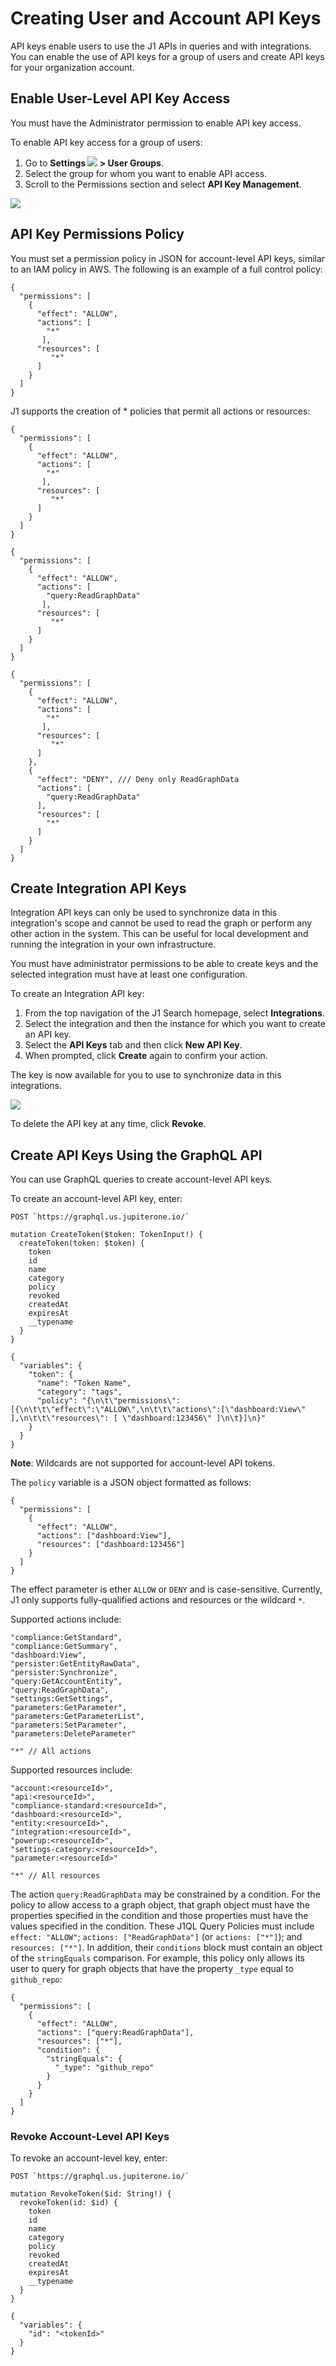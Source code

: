 # Creating User and Account API Keys

API keys enable users to use the J1 APIs in queries and with integrations. You can enable the use of API keys for a group of users and create API keys for your organization account.

## Enable User-Level API Key Access

You must have the Administrator permission to enable API key access.

To enable API key access for a group of users:

1. Go to **Settings ![](../assets/icons/gear.png) > User Groups**.
2. Select the group for whom you want to enable API access.
3. Scroll to the Permissions section and select **API Key Management**.
   ​

![](../assets/api-permission.png)


## API Key Permissions Policy

You must set a permission policy in JSON for account-level API keys, similar to an IAM policy in AWS. The following is an example of a full control policy:

```
{
  "permissions": [
    {
      "effect": "ALLOW",
      "actions": [
        "*"
       ],
      "resources": [
         "*"
      ]
    }
  ]
}
```

J1 supports the creation of * policies that permit all actions or resources:

```
{
  "permissions": [ 
    {
      "effect": "ALLOW", 
      "actions": [
        "*"
       ],
      "resources": [
         "*"
      ]
    } 
  ] 
} 
```

```
{
  "permissions": [ 
    {
      "effect": "ALLOW", 
      "actions": [
        "query:ReadGraphData"
       ],
      "resources": [
         "*"
      ]
    } 
  ] 
} 
```

```
{
  "permissions": [ 
    {
      "effect": "ALLOW", 
      "actions": [
        "*"
       ],
      "resources": [
         "*"
      ]
    },
    {
      "effect": "DENY", /// Deny only ReadGraphData
      "actions": [
        "query:ReadGraphData"
      ],
      "resources": [
        "*"
      ]
    }
  ] 
} 
```





## Create Integration API Keys

Integration API keys can only be used to synchronize data in this integration's scope and cannot be used to read the graph or 
perform any other action in the system. This can be useful for local development and running the integration in your own infrastructure.

You must have administrator permissions to be able to create keys and the selected integration must have at least one
configuration.

To create an Integration API key:

1. From the top navigation of the J1 Search homepage, select **Integrations**.
2. Select the integration and then the instance for which you want to create an API key.
3. Select the **API Keys** tab and then click **New API Key**.
4. When prompted, click **Create** again to confirm your action.

The key is now available for you to use to synchronize data in this integrations.


![](../assets/api-integration-create-key.png) 


To delete the API key at any time, click **Revoke**.

## Create API Keys Using the GraphQL API

You can use GraphQL queries to create account-level API keys.

To create an account-level API key, enter:

```
POST `https://graphql.us.jupiterone.io/`
```

```
mutation CreateToken($token: TokenInput!) {
  createToken(token: $token) {
    token
    id
    name
    category
    policy
    revoked
    createdAt
    expiresAt
    __typename
  }
}
```

```
{
  "variables": {
    "token": {
      "name": "Token Name",
      "category": "tags",
      "policy": "{\n\t\"permissions\": [{\n\t\t\"effect\":\"ALLOW\",\n\t\t\"actions\":[\"dashboard:View\" ],\n\t\t\"resources\": [ \"dashboard:123456\" ]\n\t}]\n}"
    }
  }
}
```

**Note**: Wildcards are not supported for account-level API tokens. 



The `policy` variable is a JSON object formatted as follows:

```
{
  "permissions": [
    {
      "effect": "ALLOW",
      "actions": ["dashboard:View"],
      "resources": ["dashboard:123456"]
    }
  ]
}
```

The effect parameter is ether `ALLOW` or `DENY` and is case-sensitive. Currently, J1 only supports fully-qualified actions and resources or the wildcard `*`.

Supported actions include:

```
"compliance:GetStandard",
"compliance:GetSummary",
"dashboard:View",
"persister:GetEntityRawData",
"persister:Synchronize",
"query:GetAccountEntity",
"query:ReadGraphData",
"settings:GetSettings",
"parameters:GetParameter",
"parameters:GetParameterList",
"parameters:SetParameter",
"parameters:DeleteParameter"

"*" // All actions
```

Supported resources include:

```
"account:<resourceId>",
"api:<resourceId>",
"compliance-standard:<resourceId>",
"dashboard:<resourceId>",
"entity:<resourceId>",
"integration:<resourceId>",
"powerup:<resourceId>",
"settings-category:<resourceId>",
"parameter:<resourceId>"

"*" // All resources
```

The action `query:ReadGraphData` may be constrained by a condition. For the policy to allow access to a graph object, that graph object must have the properties specified in the condition and those properties must have the values specified in the condition. These J1QL Query Policies must include `effect: "ALLOW"`; `actions: ["ReadGraphData"]` (or `actions: ["*"]`); and `resources: ["*"]`. In addition, their `conditions` block must contain an object of the `stringEquals` comparison.  For example, this policy only allows its user to query for graph objects that have the property `_type` equal to `github_repo`:

```
{
  "permissions": [
    {
      "effect": "ALLOW",
      "actions": ["query:ReadGraphData"],
      "resources": ["*"],
      "condition": {
        "stringEquals": {
          "_type": "github_repo"
        }
      }
    }
  ]
}
```

### Revoke Account-Level API Keys

To revoke an account-level key, enter:

```
POST `https://graphql.us.jupiterone.io/`
```

```
mutation RevokeToken($id: String!) {
  revokeToken(id: $id) {
    token
    id
    name
    category
    policy
    revoked
    createdAt
    expiresAt
    __typename
  }
}
```

```
{
  "variables": {
    "id": "<tokenId>"
  }
}
```
